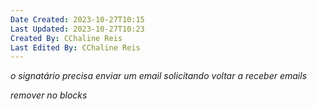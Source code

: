```yaml
---
Date Created: 2023-10-27T10:15
Last Updated: 2023-10-27T10:23
Created By: CChaline Reis
Last Edited By: CChaline Reis
---
```

*o signatário precisa enviar um email solicitando voltar a receber emails*

*remover no blocks*